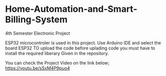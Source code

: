 # Home-Automation-and-Smart-Billing-System
4th Semester Electronic Project

ESP32 microcontroler is used in this project.
Use Arduino IDE and select the board ESP32 TO upload the code before uplading code you must have to install the required liberary Given in the repository.

You can check the Project Video on the link below;
https://youtu.be/sSxM4P9puo4
